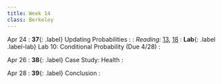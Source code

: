 ```yaml
---
title: Week 14
class: Berkeley
---
```


Apr 24
: **37**{: .label} Updating Probabilities
  : <!--[Slides]#) &#8226; [Demos](#) &#8226; [Video](#)-->
: *Reading:* [13](https://inferentialthinking.com/chapters/13/Estimation.html), [18](https://inferentialthinking.com/chapters/18/Updating_Predictions.html)
: **Lab**{: .label .label-lab} Lab 10: Conditional Probability (Due 4/28)
  : <!--[Lab 10 Worksheet](#)-->

Apr 26
: **38**{: .label} Case Study: Health
  : <!--[Slides]#) &#8226; [Demos](#) &#8226; [Video](#)-->

Apr 28
: **39**{: .label} Conclusion
  : <!--[Slides]#) &#8226; [Demos](#) &#8226; [Video](#)-->
